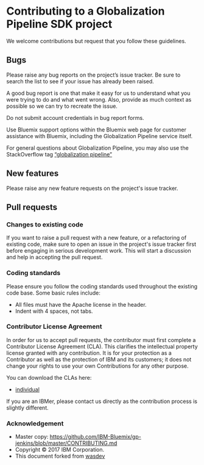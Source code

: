 # Contributing to a Globalization Pipeline SDK project

We welcome contributions but request that you follow these guidelines.

## Bugs

Please raise any bug reports on the project’s issue tracker.
Be sure to search the list to see if your issue has already been raised.

A good bug report is one that make it easy for us to understand what
you were trying to do and what went wrong. Also, provide as much
context as possible so we can try to recreate the issue.

Do not submit account credentials in bug report forms.

Use Bluemix support options within the Bluemix web page for customer
assistance with Bluemix, including the Globalization Pipeline service itself.

For general questions about Globalization Pipeline, you may also use the
StackOverflow tag [“globalization pipeline”](http://stackoverflow.com/questions/tagged/globalization-pipeline)

## New features

Please raise any new feature requests on the project's issue tracker.

## Pull requests

### Changes to existing code

If you want to raise a pull request with a new feature, or a refactoring of
existing code, make sure to open an issue in the project's issue tracker
first before engaging in serious development work. This will start a
discussion and help in accepting the pull request.

### Coding standards

Please ensure you follow the coding standards used throughout the existing code base. Some basic rules include:

 - All files must have the Apache license in the header.
 - Indent with 4 spaces, not tabs.

### Contributor License Agreement

In order for us to accept pull requests, the contributor must first complete
a Contributor License Agreement (CLA). This clarifies the intellectual
property license granted with any contribution. It is for your protection as a
Contributor as well as the protection of IBM and its customers; it does not
change your rights to use your own Contributions for any other purpose.

You can download the CLAs here:

 - [individual](https://github.com/IBM-Bluemix/gp-jenkins/blob/master/licenses/gp-cla-individual.pdf)

If you are an IBMer, please contact us directly as the contribution process is
slightly different.

### Acknowledgement

- Master copy: https://github.com/IBM-Bluemix/gp-jenkins/blob/master/CONTRIBUTING.md
- Copyright © 2017 IBM Corporation.
- This document forked from [wasdev](https://github.com/WASdev/wasdev.github.io/blob/master/CONTRIBUTING.md)
